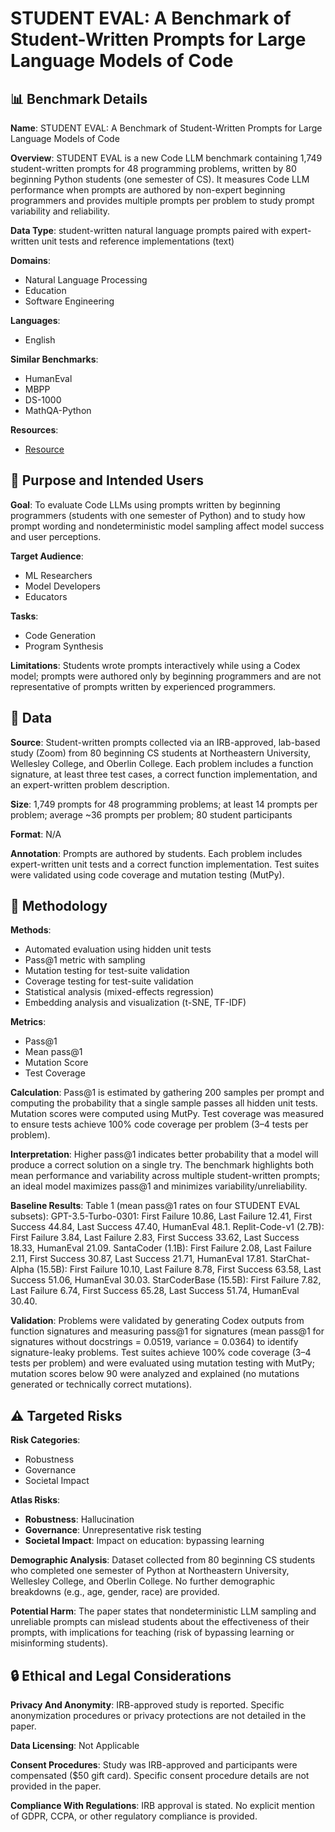 # STUDENT EVAL: A Benchmark of Student-Written Prompts for Large Language Models of Code

## 📊 Benchmark Details

**Name**: STUDENT EVAL: A Benchmark of Student-Written Prompts for Large Language Models of Code

**Overview**: STUDENT EVAL is a new Code LLM benchmark containing 1,749 student-written prompts for 48 programming problems, written by 80 beginning Python students (one semester of CS). It measures Code LLM performance when prompts are authored by non-expert beginning programmers and provides multiple prompts per problem to study prompt variability and reliability.

**Data Type**: student-written natural language prompts paired with expert-written unit tests and reference implementations (text)

**Domains**:
- Natural Language Processing
- Education
- Software Engineering

**Languages**:
- English

**Similar Benchmarks**:
- HumanEval
- MBPP
- DS-1000
- MathQA-Python

**Resources**:
- [Resource](https://huggingface.co/datasets/wellesley-easel/StudentEval)

## 🎯 Purpose and Intended Users

**Goal**: To evaluate Code LLMs using prompts written by beginning programmers (students with one semester of Python) and to study how prompt wording and nondeterministic model sampling affect model success and user perceptions.

**Target Audience**:
- ML Researchers
- Model Developers
- Educators

**Tasks**:
- Code Generation
- Program Synthesis

**Limitations**: Students wrote prompts interactively while using a Codex model; prompts were authored only by beginning programmers and are not representative of prompts written by experienced programmers.

## 💾 Data

**Source**: Student-written prompts collected via an IRB-approved, lab-based study (Zoom) from 80 beginning CS students at Northeastern University, Wellesley College, and Oberlin College. Each problem includes a function signature, at least three test cases, a correct function implementation, and an expert-written problem description.

**Size**: 1,749 prompts for 48 programming problems; at least 14 prompts per problem; average ~36 prompts per problem; 80 student participants

**Format**: N/A

**Annotation**: Prompts are authored by students. Each problem includes expert-written unit tests and a correct function implementation. Test suites were validated using code coverage and mutation testing (MutPy).

## 🔬 Methodology

**Methods**:
- Automated evaluation using hidden unit tests
- Pass@1 metric with sampling
- Mutation testing for test-suite validation
- Coverage testing for test-suite validation
- Statistical analysis (mixed-effects regression)
- Embedding analysis and visualization (t-SNE, TF-IDF)

**Metrics**:
- Pass@1
- Mean pass@1
- Mutation Score
- Test Coverage

**Calculation**: Pass@1 is estimated by gathering 200 samples per prompt and computing the probability that a single sample passes all hidden unit tests. Mutation scores were computed using MutPy. Test coverage was measured to ensure tests achieve 100% code coverage per problem (3–4 tests per problem).

**Interpretation**: Higher pass@1 indicates better probability that a model will produce a correct solution on a single try. The benchmark highlights both mean performance and variability across multiple student-written prompts; an ideal model maximizes pass@1 and minimizes variability/unreliability.

**Baseline Results**: Table 1 (mean pass@1 rates on four STUDENT EVAL subsets): GPT-3.5-Turbo-0301: First Failure 10.86, Last Failure 12.41, First Success 44.84, Last Success 47.40, HumanEval 48.1. Replit-Code-v1 (2.7B): First Failure 3.84, Last Failure 2.83, First Success 33.62, Last Success 18.33, HumanEval 21.09. SantaCoder (1.1B): First Failure 2.08, Last Failure 2.11, First Success 30.87, Last Success 21.71, HumanEval 17.81. StarChat-Alpha (15.5B): First Failure 10.10, Last Failure 8.78, First Success 63.58, Last Success 51.06, HumanEval 30.03. StarCoderBase (15.5B): First Failure 7.82, Last Failure 6.74, First Success 65.28, Last Success 51.74, HumanEval 30.40.

**Validation**: Problems were validated by generating Codex outputs from function signatures and measuring pass@1 for signatures (mean pass@1 for signatures without docstrings = 0.0519, variance = 0.0364) to identify signature-leaky problems. Test suites achieve 100% code coverage (3–4 tests per problem) and were evaluated using mutation testing with MutPy; mutation scores below 90 were analyzed and explained (no mutations generated or technically correct mutations).

## ⚠️ Targeted Risks

**Risk Categories**:
- Robustness
- Governance
- Societal Impact

**Atlas Risks**:
- **Robustness**: Hallucination
- **Governance**: Unrepresentative risk testing
- **Societal Impact**: Impact on education: bypassing learning

**Demographic Analysis**: Dataset collected from 80 beginning CS students who completed one semester of Python at Northeastern University, Wellesley College, and Oberlin College. No further demographic breakdowns (e.g., age, gender, race) are provided.

**Potential Harm**: The paper states that nondeterministic LLM sampling and unreliable prompts can mislead students about the effectiveness of their prompts, with implications for teaching (risk of bypassing learning or misinforming students).

## 🔒 Ethical and Legal Considerations

**Privacy And Anonymity**: IRB-approved study is reported. Specific anonymization procedures or privacy protections are not detailed in the paper.

**Data Licensing**: Not Applicable

**Consent Procedures**: Study was IRB-approved and participants were compensated ($50 gift card). Specific consent procedure details are not provided in the paper.

**Compliance With Regulations**: IRB approval is stated. No explicit mention of GDPR, CCPA, or other regulatory compliance is provided.
